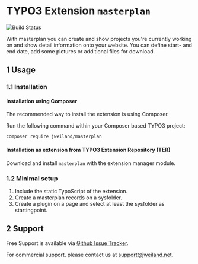 # TYPO3 Extension `masterplan`

![Build Status](https://github.com/jweiland-net/masterplan/workflows/CI/badge.svg)

With masterplan you can create and show projects you're currently working on and show detail information
onto your website. You can define start- and end date, add some pictures or additional files for download.

## 1 Usage

### 1.1 Installation

#### Installation using Composer

The recommended way to install the extension is using Composer.

Run the following command within your Composer based TYPO3 project:

```
composer require jweiland/masterplan
```

#### Installation as extension from TYPO3 Extension Repository (TER)

Download and install `masterplan` with the extension manager module.

### 1.2 Minimal setup

1) Include the static TypoScript of the extension.
2) Create a masterplan records on a sysfolder.
3) Create a plugin on a page and select at least the sysfolder as startingpoint.

## 2 Support

Free Support is available via [Github Issue Tracker](https://github.com/jweiland-net/masterplan/issues).

For commercial support, please contact us at [support@jweiland.net](support@jweiland.net).

